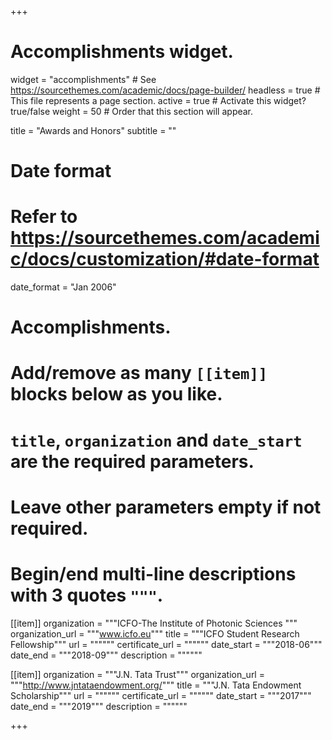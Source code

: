 +++
# Accomplishments widget.
widget = "accomplishments"  # See https://sourcethemes.com/academic/docs/page-builder/
headless = true  # This file represents a page section.
active = true  # Activate this widget? true/false
weight = 50  # Order that this section will appear.

title = "Awards and Honors"
subtitle = ""

# Date format
#   Refer to https://sourcethemes.com/academic/docs/customization/#date-format
date_format = "Jan 2006"

# Accomplishments.
#   Add/remove as many `[[item]]` blocks below as you like.
#   `title`, `organization` and `date_start` are the required parameters.
#   Leave other parameters empty if not required.
#   Begin/end multi-line descriptions with 3 quotes `"""`.

[[item]]
  organization = """ICFO-The Institute of Photonic Sciences """
  organization_url = """www.icfo.eu"""
  title = """ICFO Student Research Fellowship"""
  url = """"""
  certificate_url = """"""
  date_start = """2018-06"""
  date_end = """2018-09"""
  description = """"""

[[item]]
  organization = """J.N. Tata Trust"""
  organization_url = """http://www.jntataendowment.org/"""
  title = """J.N. Tata Endowment Scholarship"""
  url = """"""
  certificate_url = """"""
  date_start = """2017"""
  date_end = """2019"""
  description = """"""

  

+++
